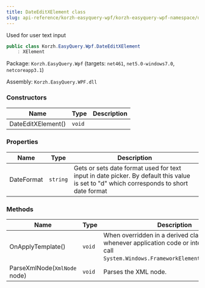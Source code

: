 ```yaml
---
title: DateEditXElement class
slug: api-reference/korzh-easyquery-wpf/korzh-easyquery-wpf-namespace/dateeditxelement-class
---
```



Used for user text input
```csharp
public class Korzh.EasyQuery.Wpf.DateEditXElement
    : XElement

```
Package: `Korzh.EasyQuery.Wpf` (targets: `net461`, `net5.0-windows7.0`, `netcoreapp3.1`)

Assembly: `Korzh.EasyQuery.WPF.dll`

### Constructors

| Name | Type | Description | 
| --- | --- | --- | 
| DateEditXElement() | `void` |  | 


### Properties

| Name | Type | Description | 
| --- | --- | --- | 
| DateFormat | `string` | Gets or sets date format used for text input in date picker.  By default this value is set to "d" which corresponds to short date format | 


### Methods

| Name | Type | Description | 
| --- | --- | --- | 
| OnApplyTemplate() | `void` | When overridden in a derived class, is invoked whenever application code or internal processes call `System.Windows.FrameworkElement.ApplyTemplate`. | 
| ParseXmlNode(`XmlNode` node) | `void` | Parses the XML node. |